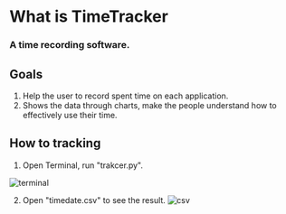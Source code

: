 What is TimeTracker
======================
### A time recording software.

## Goals
1. Help the user to record spent time on each application.
2. Shows the data through charts, make the people understand how to effectively use their time.


## How to tracking
1. Open Terminal, run "trakcer.py". 

![terminal](http://img02.taobaocdn.com/imgextra/i2/47060452/T27UmoXupXXXXXXXXX_!!47060452.png)


2. Open "timedate.csv" to see the result.
![csv]("http://img02.taobaocdn.com/imgextra/i2/47060452/T27UmoXupXXXXXXXXX_!!47060452.png")
